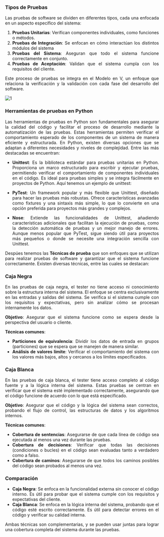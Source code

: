 <div style="text-align: justify;">

### Tipos de Pruebas

Las pruebas de software se dividen en diferentes tipos, cada una enfocada en un aspecto específico del sistema: 
1. **Pruebas Unitarias**: Verifican componentes individuales, como funciones o métodos.
2. **Pruebas de Integración**: Se enfocan en cómo interactúan los distintos módulos del sistema
3. **Pruebas del Sistema**: Aseguran que todo el sistema funcione correctamente en conjunto.
4. **Pruebas de Aceptación**: Validan que el sistema cumpla con los requisitos del cliente.

Este proceso de pruebas se integra en el Modelo en V, un enfoque que relaciona la verificación y la validación con cada fase del desarrollo del software.

  ![1](Imagenes\1.jpg)

### Herramientas de pruebas en Python

Las herramientas de pruebas en Python son fundamentales para asegurar la calidad del código y facilitar el proceso de desarrollo mediante la automatización de las pruebas. Estas herramientas permiten verificar el comportamiento esperado de los componentes de un sistema de manera eficiente y estructurada. En Python, existen diversas opciones que se adaptan a diferentes necesidades y niveles de complejidad. Entre las más destacadas se encuentran:

- **Unittest**: Es la biblioteca estándar para pruebas unitarias en Python. Proporciona un marco estructurado para escribir y ejecutar pruebas, permitiendo verificar el comportamiento de componentes individuales en el código. Es ideal para pruebas simples y se integra fácilmente en proyectos de Python. Aquí tenemos un ejemplo de unittest:
- **PyTest**: Un framework popular y más flexible que Unittest, diseñado para hacer las pruebas más robustas. Ofrece características avanzadas como fixtures y una sintaxis más simple, lo que lo convierte en una opción preferida para proyectos más grandes y complejos.

- **Nose**: Extiende las funcionalidades de Unittest, añadiendo características adicionales que facilitan la ejecución de pruebas, como la detección automática de pruebas y un mejor manejo de errores. Aunque menos popular que PyTest, sigue siendo útil para proyectos más pequeños o donde se necesite una integración sencilla con Unittest.

Despúes tenemos las **Técnicas de prueba** que son enfoques que se utilizan para realizar pruebas de software y garantizar que el sistema funcione correctamente. Existen diversas técnicas, entre las cuales se destacan:

### Caja Negra

En las pruebas de caja negra, el tester no tiene acceso ni conocimiento sobre la estructura interna del sistema. El enfoque se centra exclusivamente en las entradas y salidas del sistema. Se verifica si el sistema cumple con los requisitos y expectativas, pero sin analizar cómo se procesan internamente los datos.

**Objetivo**: Asegurar que el sistema funcione como se espera desde la perspectiva del usuario o cliente.

**Técnicas comunes**:
- **Particiones de equivalencia**: Dividir los datos de entrada en grupos (particiones) que se espera que se manejen de manera similar.
- **Análisis de valores límite**: Verificar el comportamiento del sistema con los valores más bajos, altos y cercanos a los límites especificados.

### Caja Blanca

En las pruebas de caja blanca, el tester tiene acceso completo al código fuente y a la lógica interna del sistema. Estas pruebas se centran en verificar que el sistema esté implementado correctamente, asegurando que el código funcione de acuerdo con lo que está especificado.

**Objetivo**: Asegurar que el código y la lógica del sistema sean correctos, probando el flujo de control, las estructuras de datos y los algoritmos internos.

**Técnicas comunes**:
- **Cobertura de sentencias**: Asegurarse de que cada línea de código sea ejecutada al menos una vez durante las pruebas.
- **Cobertura de decisiones**: Verificar que todas las decisiones (condiciones o bucles) en el código sean evaluadas tanto a verdadero como a falso.
- **Cobertura de caminos**: Asegurarse de que todos los caminos posibles del código sean probados al menos una vez.

### Comparación
- **Caja Negra**: Se enfoca en la funcionalidad externa sin conocer el código interno. Es útil para probar que el sistema cumple con los requisitos y expectativas del cliente.
- **Caja Blanca**: Se enfoca en la lógica interna del sistema, probando que el código esté escrito correctamente. Es útil para detectar errores en el código y verificar su calidad interna.

Ambas técnicas son complementarias, y se pueden usar juntas para lograr una cobertura completa del sistema durante las pruebas.

</div>